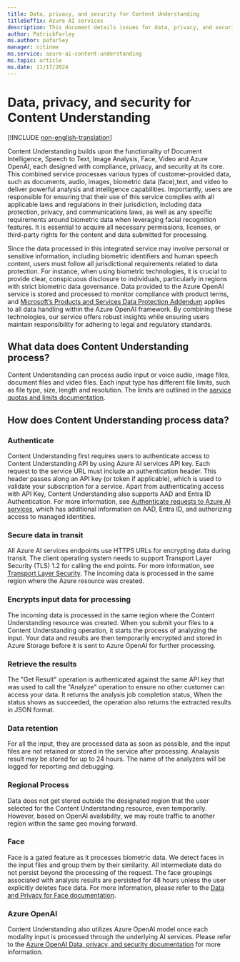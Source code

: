```yaml
---
title: Data, privacy, and security for Content Understanding
titleSuffix: Azure AI services
description: This document details issues for data, privacy, and security for Content Understanding.
author: PatrickFarley
ms.author: pafarley
manager: nitinme
ms.service: azure-ai-content-understanding
ms.topic: article
ms.date: 11/17/2024
---
```


# Data, privacy, and security for Content Understanding 

[!INCLUDE [non-english-translation](../includes/non-english-translation.md)]

Content Understanding builds upon the functionality of Document Intelligence, Speech to Text, Image Analysis, Face, Video and Azure OpenAI, each designed with compliance, privacy, and security at its core. This combined service processes various types of customer-provided data, such as documents, audio, images, biometric data (face),text, and video to deliver powerful analysis and intelligence capabilities. Importantly, users are responsible for ensuring that their use of this service complies with all applicable laws and regulations in their jurisdiction, including data protection, privacy, and communications laws, as well as any specific requirements around biometric data when leveraging facial recognition features. It is essential to acquire all necessary permissions, licenses, or third-party rights for the content and data submitted for processing. 

Since the data processed in this integrated service may involve personal or sensitive information, including biometric identifiers and human speech content, users must follow all jurisdictional requirements related to data protection. For instance, when using biometric technologies, it is crucial to provide clear, conspicuous disclosure to individuals, particularly in regions with strict biometric data governance. Data provided to the Azure OpenAI service is stored and processed to monitor compliance with product terms, and [Microsoft’s Products and Services Data Protection Addendum](https://go.microsoft.com/fwlink/?linkid=2131539) applies to all data handling within the Azure OpenAI framework. By combining these technologies, our service offers robust insights while ensuring users maintain responsibility for adhering to legal and regulatory standards. 

## What data does Content Understanding process? 

Content Understanding can process audio input or voice audio, image files, document files and video files. Each input type has different file limits, such as file type, size, length and resolution. The limits are outlined in the [service quotas and limits documentation](/azure/ai-services/content-understanding/service-limits#image). 


## How does Content Understanding process data? 

### Authenticate 

Content Understanding first requires users to authenticate access to Content Understanding API by using Azure AI services API key. Each request to the service URL must include an authentication header. This header passes along an API key (or token if applicable), which is used to validate your subscription for a service. Apart from authenticating access with API Key, Content Understanding also supports AAD and Entra ID Authentication. For more information, see [Authenticate requests to Azure AI services](/azure/ai-services/authentication?tabs=powershell), which has additional information on AAD, Entra ID, and authorizing access to managed identities. 

### Secure data in transit 

All Azure AI services endpoints use HTTPS URLs for encrypting data during transit. The client operating system needs to support Transport Layer Security (TLS) 1.2 for calling the end points. For more information, see [Transport Layer Security](/azure/ai-services/security-features?tabs=command-line%2Ccsharp#transport-layer-security-tls). The incoming data is processed in the same region where the Azure resource was created. 

 

### Encrypts input data for processing 

The incoming data is processed in the same region where the Content Understanding resource was created. When you submit your files to a Content Understanding operation, it starts the process of analyzing the input. Your data and results are then temporarily encrypted and stored in Azure Storage before it is sent to Azure OpenAI for further processing. 

 

### Retrieve the results 

The "Get Result" operation is authenticated against the same API key that was used to call the "Analyze" operation to ensure no other customer can access your data. It returns the analysis job completion status, When the status shows as succeeded, the operation also returns the extracted results in JSON format. 

 

### Data retention 

For all the input, they are processed data as soon as possible, and the input files are not retained or stored in the service after processing. Analaysis result may be stored for up to 24 hours. The name of the analyzers will be logged for reporting and debugging. 

 

### Regional Process 

Data does not get stored outside the designated region that the user selected for the Content Understanding resource, even temporarily. However, based on OpenAI availability, we may route traffic to another region within the same geo moving forward. 

 

### Face 

Face is a gated feature as it processes biometric data. We detect faces in the input files and group them by their similarity. All intermediate data do not persist beyond the processing of the request. The face groupings associated with analysis results are persisted for 48 hours unless the user explicitly deletes face data. For more information, please refer to the [Data and Privacy for Face documentation](/azure/ai-foundry/responsible-ai/face/data-privacy-security). 

 

### Azure OpenAI 

Content Understanding also utilizes Azure OpenAI model once each modality input is processed through the underlying AI services. Please refer to the [Azure OpenAI Data, privacy, and security documentation](/azure/ai-foundry/responsible-ai/openai/data-privacy) for more information. 
